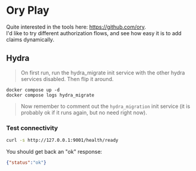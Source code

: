 # Ory Play

Quite interested in the tools here: <https://github.com/ory>. \
I'd like to try different authorization flows, and see how easy it is to add claims dynamically.

## Hydra

> On first run, run the hydra_migrate init service with the other hydra services disabled. Then flip it around.

```
docker compose up -d
docker compose logs hydra_migrate
```

> Now remember to comment out the `hydra_migration` init service (it is probably ok if it runs again, but no need right now).

### Test connectivity

```sh
curl -s http://127.0.0.1:9001/health/ready
```

You should get back an "ok" response:

```json
{"status":"ok"}
```
